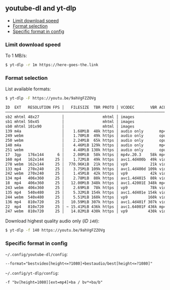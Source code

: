 ## youtube-dl and yt-dlp

<!-- MarkdownTOC -->

- [Limit download speed](#limit-download-speed)
- [Format selection](#format-selection)
- [Specific format in config](#specific-format-in-config)

<!-- /MarkdownTOC -->

### Limit download speed

To 1 MB/s:

``` sh
$ yt-dlp -r 1m https://here-goes-the.link
```

### Format selection

List available formats:

``` sh
$ yt-dlp -F https://youtu.be/9ahVgFZZOVg

ID  EXT   RESOLUTION FPS │   FILESIZE  TBR PROTO │ VCODEC       VBR ACODEC      ABR     ASR MORE INFO
──────────────────────────────────────────────────────────────────────────────────────────────────────────────
sb2 mhtml 48x27          │                 mhtml │ images                                   storyboard
sb1 mhtml 50x45          │                 mhtml │ images                                   storyboard
sb0 mhtml 101x90         │                 mhtml │ images                                   storyboard
139 m4a                  │    1.68MiB  48k https │ audio only       mp4a.40.5   48k 22050Hz low, m4a_dash
249 webm                 │    1.70MiB  49k https │ audio only       opus        49k 48000Hz low, webm_dash
250 webm                 │    2.24MiB  65k https │ audio only       opus        65k 48000Hz low, webm_dash
140 m4a                  │    4.46MiB 129k https │ audio only       mp4a.40.2  129k 44100Hz medium, m4a_dash
251 webm                 │    4.48MiB 130k https │ audio only       opus       130k 48000Hz medium, webm_dash
17  3gp   176x144      6 │    2.00MiB  58k https │ mp4v.20.3    58k mp4a.40.2    0k 22050Hz 144p
160 mp4   162x144     25 │    1.72MiB  49k https │ avc1.4d400b  49k video only              144p, mp4_dash
278 webm  162x144     25 │  770.96KiB  21k https │ vp9          21k video only              144p, webm_dash
133 mp4   270x240     25 │    3.75MiB 109k https │ avc1.4d400d 109k video only              240p, mp4_dash
242 webm  270x240     25 │    1.45MiB  42k https │ vp9          42k video only              240p, webm_dash
134 mp4   406x360     25 │    2.78MiB  80k https │ avc1.4d4015  80k video only              360p, mp4_dash
18  mp4   406x360     25 │   12.00MiB 348k https │ avc1.42001E 348k mp4a.40.2    0k 44100Hz 360p
243 webm  406x360     25 │    2.69MiB  78k https │ vp9          78k video only              360p, webm_dash
135 mp4   540x480     25 │    5.32MiB 154k https │ avc1.4d401e 154k video only              480p, mp4_dash
244 webm  540x480     25 │    5.51MiB 160k https │ vp9         160k video only              480p, webm_dash
136 mp4   810x720     25 │   10.59MiB 307k https │ avc1.4d401f 307k video only              720p, mp4_dash
22  mp4   810x720     25 │ ~ 15.41MiB 436k https │ avc1.64001F 436k mp4a.40.2    0k 44100Hz 720p
247 webm  810x720     25 │   14.82MiB 430k https │ vp9         430k video only              720p, webm_dash
```

Download highest quality audio only (*ID `140`*):

``` sh
$ yt-dlp -f 140 https://youtu.be/9ahVgFZZOVg
```

### Specific format in config

`~/.config/youtube-dl/config`:

```
--format="bestvideo[height<=?1080]+bestaudio/best[height<=?1080]"
```

`~/.config/yt-dlp/config`:

```
-f "bv[height=1080][ext=mp4]+ba / bv*+ba/b"
```
